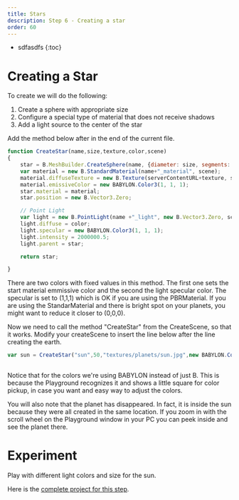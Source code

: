 ```yaml
---
title: Stars
description: Step 6 - Creating a star
order: 60
---
```


* sdfasdfs
{:toc}

# Creating a Star

To create we will do the following:
1. Create a sphere with appropriate size
2. Configure a special type of material that does not receive shadows
3. Add a light source to the center of the star

Add the method below after in the end of the current file.

```javascript
function CreateStar(name,size,texture,color,scene)
{
    star = B.MeshBuilder.CreateSphere(name, {diameter: size, segments: 32}, scene);
    var material = new B.StandardMaterial(name+"_material", scene);
    material.diffuseTexture = new B.Texture(serverContentURL+texture, scene);
    material.emissiveColor = new BABYLON.Color3(1, 1, 1);
    star.material = material;
    star.position = new B.Vector3.Zero;

    // Point Light
    var light = new B.PointLight(name +"_light", new B.Vector3.Zero, scene);
    light.diffuse = color;
    light.specular = new BABYLON.Color3(1, 1, 1);
    light.intensity = 2000000.5;
    light.parent = star;

    return star;

}

```

There are two colors with fixed values in this method. The first one sets the start material emmissive color and the second the light specular color. The specular is set to (1,1,1) which is OK if you are using the PBRMaterial. If you are using the StandarMaterial and there is bright spot on your planets, you might want to reduce it closer to (0,0,0).

Now we need to call the method "CreateStar" from the CreateScene, so that it works. Modify your createScene to insert the line below after the line creating the earth.

```javascript
var sun = CreateStar("sun",50,"textures/planets/sun.jpg",new BABYLON.Color3(0.87, 0.67, 0.34),scene);
  
```

Notice that for the colors we're using BABYLON instead of just B. This is because the Playground recognizes it and shows a little square for color pickup, in case you want and easy way to adjust the colors. 

You will also note that the planet has disappeared. In fact, it is inside the sun because they were all created in the same location. If you zoom in with the scroll wheel on the Playground window in your PC you can peek inside and see the planet there.

# Experiment

Play with different light colors and size for the sun.

Here is the [complete project for this step](https://playground.babylonjs.com/#EQHLXS#5).